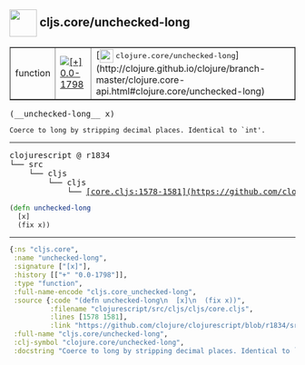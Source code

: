 ## <img width="48px" valign="middle" src="http://i.imgur.com/Hi20huC.png"> cljs.core/unchecked-long

 <table border="1">
<tr>
<td>function</td>
<td><a href="https://github.com/cljsinfo/api-refs/tree/0.0-1798"><img valign="middle" alt="[+] 0.0-1798" src="https://img.shields.io/badge/+-0.0--1798-lightgrey.svg"></a> </td>
<td>
[<img height="24px" valign="middle" src="http://i.imgur.com/1GjPKvB.png"> <samp>clojure.core/unchecked-long</samp>](http://clojure.github.io/clojure/branch-master/clojure.core-api.html#clojure.core/unchecked-long)
</td>
</tr>
</table>

 <samp>
(__unchecked-long__ x)<br>
</samp>

```
Coerce to long by stripping decimal places. Identical to `int'.
```

---

 <pre>
clojurescript @ r1834
└── src
    └── cljs
        └── cljs
            └── <ins>[core.cljs:1578-1581](https://github.com/clojure/clojurescript/blob/r1834/src/cljs/cljs/core.cljs#L1578-L1581)</ins>
</pre>

```clj
(defn unchecked-long
  [x]
  (fix x))
```


---

```clj
{:ns "cljs.core",
 :name "unchecked-long",
 :signature ["[x]"],
 :history [["+" "0.0-1798"]],
 :type "function",
 :full-name-encode "cljs.core_unchecked-long",
 :source {:code "(defn unchecked-long\n  [x]\n  (fix x))",
          :filename "clojurescript/src/cljs/cljs/core.cljs",
          :lines [1578 1581],
          :link "https://github.com/clojure/clojurescript/blob/r1834/src/cljs/cljs/core.cljs#L1578-L1581"},
 :full-name "cljs.core/unchecked-long",
 :clj-symbol "clojure.core/unchecked-long",
 :docstring "Coerce to long by stripping decimal places. Identical to `int'."}

```
